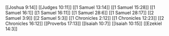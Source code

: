[[Joshua 9:14]]
[[Judges 10:11]]
[[1 Samuel 13:14]]
[[1 Samuel 15:28]]
[[1 Samuel 16:1]]
[[1 Samuel 16:11]]
[[1 Samuel 28:6]]
[[1 Samuel 28:17]]
[[2 Samuel 3:9]]
[[2 Samuel 5:3]]
[[1 Chronicles 2:12]]
[[1 Chronicles 12:23]]
[[2 Chronicles 16:12]]
[[Proverbs 17:13]]
[[Isaiah 10:7]]
[[Isaiah 10:15]]
[[Ezekiel 14:3]]
